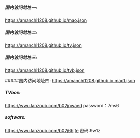 ##### 国内访问地址一:
https://amanchi1208.github.io/mao.json

##### 国内访问地址二:
https://amanchi1208.github.io/tv.json

##### 国内访问地址三:
https://amanchi1208.github.io/tvb.json

#####国内访问地址四:
https://amanchi1208.github.io.mao1.json

##### TVbox:
https://wwu.lanzoub.com/b02jpwaed
password：7ms6

##### software:
https://wwu.lanzoub.com/b02j6hjfe
密码:9w1z

